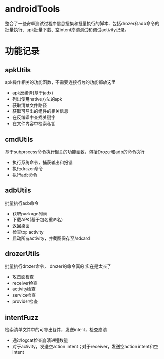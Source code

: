 # androidTools
整合了一些安卓测试过程中信息搜集和批量执行的脚本，包括drozer和adb命令的批量执行、apk批量下载、空intent崩溃测试和调试activity记录。

# 功能记录
## apkUtils
apk操作相关的功能函数，不需要连接行为的功能都放这里
* apk反编译(基于jadx)
* 列出使用native方法的apk
* 获取清单文件路径
* 获取可导出的组件的相关信息
* 在反编译中查找关键字
* 在文件内容中检索私钥
## cmdUtils
基于subprocess命令执行相关的功能函数，包括Drozer和adb的命令执行
* 执行系统命令，捕获输出和报错
* 执行drozer命令
* 执行adb命令
## adbUtils
批量执行adb命令
* 获取package列表
* 下载APK(基于包名重命名)
* 返回桌面
* 检查top activity
* 启动所有activity，并截图保存至/sdcard
## drozerUtils
批量执行drozer命令， drozer的命令真的 实在是太长了
* 攻击面检查
* receiver检查
* activity检查
* service检查
* provider检查
## intentFuzz
检索清单文件中的可导出组件，发送intent，检查崩溃
* 通过logcat检查崩溃进程数量
* 对于activity，发送空action intent；对于receiver，发送空action intent和空intent
